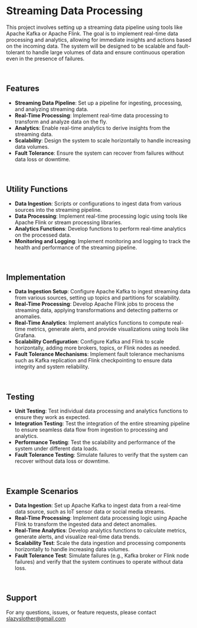 # Streaming Data Processing

This project involves setting up a streaming data pipeline using tools like Apache Kafka or Apache Flink. The goal is to implement real-time data processing and analytics, allowing for immediate insights and actions based on the incoming data. The system will be designed to be scalable and fault-tolerant to handle large volumes of data and ensure continuous operation even in the presence of failures.

<br/>

## Features

- __Streaming Data Pipeline__: Set up a pipeline for ingesting, processing, and analyzing streaming data.
- __Real-Time Processing__: Implement real-time data processing to transform and analyze data on the fly.
- __Analytics__: Enable real-time analytics to derive insights from the streaming data.
- __Scalability__: Design the system to scale horizontally to handle increasing data volumes.
- __Fault Tolerance__: Ensure the system can recover from failures without data loss or downtime.

<br/>

## Utility Functions

- __Data Ingestion__: Scripts or configurations to ingest data from various sources into the streaming pipeline.
- __Data Processing__: Implement real-time processing logic using tools like Apache Flink or stream processing libraries.
- __Analytics Functions__: Develop functions to perform real-time analytics on the processed data.
- __Monitoring and Logging__: Implement monitoring and logging to track the health and performance of the streaming pipeline.

<br/>

## Implementation

- __Data Ingestion Setup__: Configure Apache Kafka to ingest streaming data from various sources, setting up topics and partitions for scalability.
- __Real-Time Processing__: Develop Apache Flink jobs to process the streaming data, applying transformations and detecting patterns or anomalies.
- __Real-Time Analytics__: Implement analytics functions to compute real-time metrics, generate alerts, and provide visualizations using tools like Grafana.
- __Scalability Configuration__: Configure Kafka and Flink to scale horizontally, adding more brokers, topics, or Flink nodes as needed.
- __Fault Tolerance Mechanisms__: Implement fault tolerance mechanisms such as Kafka replication and Flink checkpointing to ensure data integrity and system reliability.

<br/>

## Testing

- __Unit Testing__: Test individual data processing and analytics functions to ensure they work as expected.
- __Integration Testing__: Test the integration of the entire streaming pipeline to ensure seamless data flow from ingestion to processing and analytics.
- __Performance Testing__: Test the scalability and performance of the system under different data loads.
- __Fault Tolerance Testing__: Simulate failures to verify that the system can recover without data loss or downtime.

<br/>

## Example Scenarios

- __Data Ingestion__: Set up Apache Kafka to ingest data from a real-time data source, such as IoT sensor data or social media streams.
- __Real-Time Processing__: Implement data processing logic using Apache Flink to transform the ingested data and detect anomalies.
- __Real-Time Analytics__: Develop analytics functions to calculate metrics, generate alerts, and visualize real-time data trends.
- __Scalability Test__: Scale the data ingestion and processing components horizontally to handle increasing data volumes.
- __Fault Tolerance Test__: Simulate failures (e.g., Kafka broker or Flink node failures) and verify that the system continues to operate without data loss.

<br/>

## Support

For any questions, issues, or feature requests, please contact slazyslother@gmail.com

